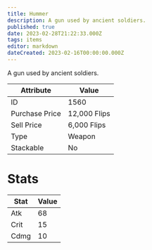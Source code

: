 ```yaml
---
title: Hummer
description: A gun used by ancient soldiers.
published: true
date: 2023-02-28T21:22:33.000Z
tags: items
editor: markdown
dateCreated: 2023-02-16T00:00:00.000Z
---
```


A gun used by ancient soldiers.

|Attribute|Value|
|-|-|
|ID|1560|
|Purchase Price|12,000 Flips|
|Sell Price|6,000 Flips|
|Type|Weapon|
|Stackable|No|

# Stats
|Stat|Value|
|-|-|
|Atk|68|
|Crit|15|
|Cdmg|10|
